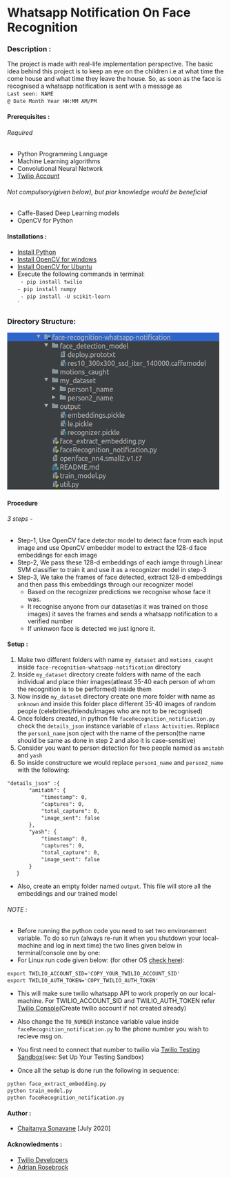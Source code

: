 # Whatsapp Notification On Face Recognition
### Description :
The project is made with real-life implementation perspective. The basic idea behind this project is to keep an eye on the children i.e at what time the come house and what time they leave the house. So, as soon as the face is recognised a whatsapp notification is sent with a message as <br/>
`Last seen: NAME` <br/>
`@ Date Month Year HH:MM AM/PM` <br/>

#### Prerequisites :
  ###### Required 
  - Python Programming Language 
  - Machine Learning algorithms
  - Convolutional Neural Network 
  - [Twilio Account](https://www.twilio.com/)

  ###### Not compulsory(given below), but pior knowledge would be beneficial 
  - Caffe-Based Deep Learning models 
  - OpenCV for Python

#### Installations :
 - [Install Python](https://www.python.org/downloads/)<br/>
 - [Install OpenCV for windows](https://docs.opencv.org/master/d5/de5/tutorial_py_setup_in_windows.html) <br/>
 - [Install OpenCV for Ubuntu](https://docs.opencv.org/master/d2/de6/tutorial_py_setup_in_ubuntu.html) <br/>
- Execute the following commands in terminal: <br/>
` - pip install twilio` <br/>
 `- pip install numpy` <br/>
` - pip install -U scikit-learn` <br/>`

### Directory Structure:
![-](https://github.com/techycs18/face-recognition-whatsapp-notification/blob/master/Directory_Structure.png)

#### Procedure
###### 3 steps -
- Step-1, Use OpenCV face detector model to detect face from each input image and use OpenCV embedder model to extract the 128-d face embeddings for each image
- Step-2, We pass these 128-d embeddings of each iamge through Linear SVM classifier to train it and use it as a recognizer model in step-3
- Step-3, We take the frames of face detected, extract 128-d embeddings and then pass this embeddings through our recognizer model
	- Based on the recognizer predictions we recognise whose face it was.
	- It recognise anyone from our dataset(as it was trained on those images) it saves the frames and sends a whatsapp notification to a verified number
	- If unknwon face is detected we just ignore it.   

#### Setup :
1. Make two different folders with name `my_dataset` and `motions_caught` inside `face-recognition-whatsapp-notification` directory
2. Inside `my_dataset` directory create folders with name of the each individual and place thier images(atleast 35-40 each person of whom the recognition is to be performed) inside them
3. Now inside `my_dataset` directory create one more folder with name as `unknown` and inside this folder place different 35-40 images of random people (celebrities/friends/images who are not to be recognised) 
4. Once folders created, in python file `faceRecognition_notification.py` check the `details_json` instance variable of `class Activities`. Replace the `person1_name` json oject with the name of the person(the name should be same as done in step 2 and also it is case-sensitive)
5. Consider you want to person detection for two people named as `amitabh` and `yash` 
6. So inside constructure we would replace `person1_name` and `person2_name` with the following:
 ```
 "details_json" :{
		"amitabh": {
			"timestamp": 0,
			"captures": 0,
			"total_capture": 0,
			"image_sent": false
		},
		"yash": {
			"timestamp": 0,
			"captures": 0,
			"total_capture": 0,
			"image_sent": false
		}
	}
 
 ```
- Also, create an empty folder named `output`. This file will store all the embeddings and our trained model

###### NOTE :
- Before running the python code you need to set two environement variable. To do so run (always re-run it when you shutdown your local-machine and log in next time) the two lines given below in terminal/console one by one:
- For Linux run code given below: (for other OS [check here](https://www.twilio.com/blog/2017/01/how-to-set-environment-variables.html)):
```
export TWILIO_ACCOUNT_SID='COPY_YOUR_TWILIO_ACCOUNT_SID'
export TWILIO_AUTH_TOKEN='COPY_TWILIO_AUTH_TOKEN'
```


- This will make sure twilio whatsapp API to work properly on our local-machine. For TWILIO_ACCOUNT_SID and TWILIO_AUTH_TOKEN refer [Twilio Console](https://www.twilio.com/console)(Create twilio account if not created already)
- Also change the `TO_NUMBER` instance variable value inside `faceRecognition_notification.py` to the phone number you wish to recieve msg on.
- You first need to connect that number to twilio via [Twilio Testing Sandbox](https://www.twilio.com/console/sms/whatsapp/learn)(see: Set Up Your Testing Sandbox)

- Once all the setup is done run the following in sequence:
```
python face_extract_embedding.py
python train_model.py
python faceRecognition_notification.py
````

#### Author :
- [Chaitanya Sonavane](https://www.linkedin.com/in/chaitanya-sonavane-3766521a0/) [July 2020] 

#### Acknowledments :
- [Twilio Developers](https://www.twilio.com/) 
- [Adrian Rosebrock](https://www.pyimagesearch.com/)
